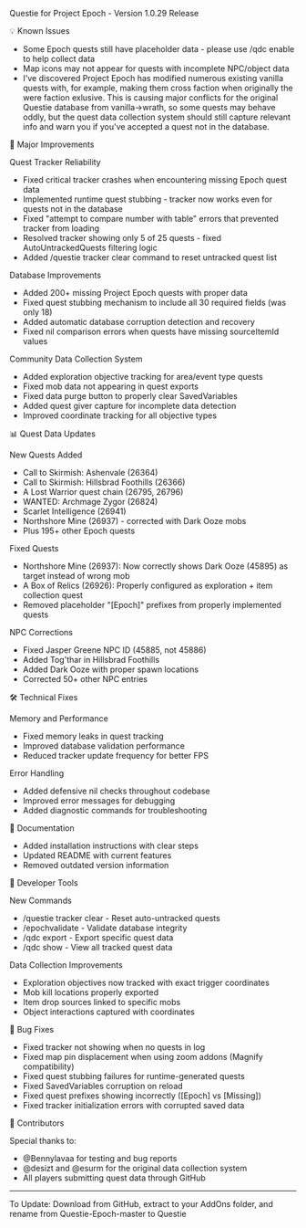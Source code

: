  Questie for Project Epoch - Version 1.0.29 Release

 💡 Known Issues

  - Some Epoch quests still have placeholder data - please use /qdc enable to help collect data
  - Map icons may not appear for quests with incomplete NPC/object data
  - I've discovered Project Epoch has modified numerous existing vanilla quests with, for example, making them cross faction when originally the were faction exlusive. This is causing major conflicts for the original Questie database from vanilla->wrath, so some quests may behave oddly, but the quest data collection system should still capture relevant info and warn you if you've accepted a quest not in the database.
  

  🎉 Major Improvements

  Quest Tracker Reliability

  - Fixed critical tracker crashes when encountering missing Epoch quest data
  - Implemented runtime quest stubbing - tracker now works even for quests not in the database
  - Fixed "attempt to compare number with table" errors that prevented tracker from loading
  - Resolved tracker showing only 5 of 25 quests - fixed AutoUntrackedQuests filtering logic
  - Added /questie tracker clear command to reset untracked quest list

  Database Improvements

  - Added 200+ missing Project Epoch quests with proper data
  - Fixed quest stubbing mechanism to include all 30 required fields (was only 18)
  - Added automatic database corruption detection and recovery
  - Fixed nil comparison errors when quests have missing sourceItemId values

  Community Data Collection System

  - Added exploration objective tracking for area/event type quests
  - Fixed mob data not appearing in quest exports
  - Fixed data purge button to properly clear SavedVariables
  - Added quest giver capture for incomplete data detection
  - Improved coordinate tracking for all objective types

  📊 Quest Data Updates

  New Quests Added

  - Call to Skirmish: Ashenvale (26364)
  - Call to Skirmish: Hillsbrad Foothills (26366)
  - A Lost Warrior quest chain (26795, 26796)
  - WANTED: Archmage Zygor (26824)
  - Scarlet Intelligence (26941)
  - Northshore Mine (26937) - corrected with Dark Ooze mobs
  - Plus 195+ other Epoch quests

  Fixed Quests

  - Northshore Mine (26937): Now correctly shows Dark Ooze (45895) as target instead of wrong mob
  - A Box of Relics (26926): Properly configured as exploration + item collection quest
  - Removed placeholder "[Epoch]" prefixes from properly implemented quests

  NPC Corrections

  - Fixed Jasper Greene NPC ID (45885, not 45886)
  - Added Tog'thar in Hillsbrad Foothills
  - Added Dark Ooze with proper spawn locations
  - Corrected 50+ other NPC entries

  🛠️ Technical Fixes

  Memory and Performance

  - Fixed memory leaks in quest tracking
  - Improved database validation performance
  - Reduced tracker update frequency for better FPS

  Error Handling

  - Added defensive nil checks throughout codebase
  - Improved error messages for debugging
  - Added diagnostic commands for troubleshooting

  📝 Documentation

  - Added installation instructions with clear steps
  - Updated README with current features
  - Removed outdated version information

  🔧 Developer Tools

  New Commands

  - /questie tracker clear - Reset auto-untracked quests
  - /epochvalidate - Validate database integrity
  - /qdc export <questId> - Export specific quest data
  - /qdc show - View all tracked quest data

  Data Collection Improvements

  - Exploration objectives now tracked with exact trigger coordinates
  - Mob kill locations properly exported
  - Item drop sources linked to specific mobs
  - Object interactions captured with coordinates

  🐛 Bug Fixes

  - Fixed tracker not showing when no quests in log
  - Fixed map pin displacement when using zoom addons (Magnify compatibility)
  - Fixed quest stubbing failures for runtime-generated quests
  - Fixed SavedVariables corruption on reload
  - Fixed quest prefixes showing incorrectly ([Epoch] vs [Missing])
  - Fixed tracker initialization errors with corrupted saved data


  🙏 Contributors

  Special thanks to:
  - @Bennylavaa for testing and bug reports
  - @desizt and @esurm for the original data collection system
  - All players submitting quest data through GitHub

  ---
  To Update: Download from GitHub, extract to your AddOns folder, and rename from Questie-Epoch-master to Questie
